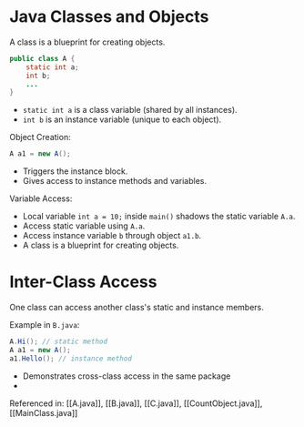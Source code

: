 # Java Classes and Objects

A class is a blueprint for creating objects.

```java
public class A {
    static int a;
    int b;
    ...
}
```

- `static int a` is a class variable (shared by all instances).
- `int b` is an instance variable (unique to each object).

Object Creation:

```java
A a1 = new A();
```

- Triggers the instance block.
- Gives access to instance methods and variables.

Variable Access:

- Local variable `int a = 10;` inside `main()` shadows the static variable `A.a`.
- Access static variable using `A.a`.
- Access instance variable `b` through object `a1.b`.
- A class is a blueprint for creating objects.
# Inter-Class Access

One class can access another class's static and instance members.

Example in `B.java`:

```java
A.Hi(); // static method
A a1 = new A();
a1.Hello(); // instance method
```

- Demonstrates cross-class access in the same package
- 
Referenced in: [[A.java]], [[B.java]], [[C.java]], [[CountObject.java]], [[MainClass.java]]